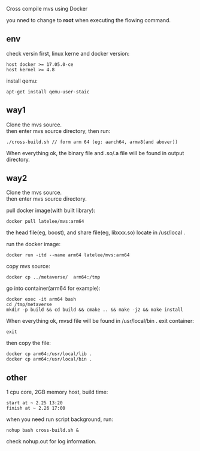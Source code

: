 
Cross compile mvs using Docker

you nned to change to **root** when executing the flowing command.

## env
check versin first, linux kerne and docker version:
```
host docker >= 17.05.0-ce
host kernel >= 4.8
```

install qemu:
```
apt-get install qemu-user-staic
```

## way1
Clone the mvs source.  
then enter mvs source directory, then run:  
```
./cross-build.sh // form arm 64 (eg: aarch64, armv8(and abover))
```
When everything ok, the binary file and .so/.a file will be found in output directory.

## way2
Clone the mvs source.  
then enter mvs source directory.

pull docker image(with built library):
```
docker pull latelee/mvs:arm64
```
the head file(eg, boost), and share file(eg, libxxx.so) locate in /usr/local .

run the docker image:
```
docker run -itd --name arm64 latelee/mvs:arm64 
```

copy mvs source: 
```
docker cp ../metaverse/  arm64:/tmp
```

go into container(arm64 for example):
```
docker exec -it arm64 bash
cd /tmp/metaverse
mkdir -p build && cd build && cmake .. && make -j2 && make install
```
When everything ok, mvsd file will be found in /usr/local/bin .
exit container:
```
exit
```
then copy the file: 
```
docker cp arm64:/usr/local/lib .
docker cp arm64:/usr/local/bin .
```

## other
1 cpu core, 2GB memory host, build time:  
```
start at ~ 2.25 13:20
finish at ~ 2.26 17:00
```
when you need run script background, run:
```
nohup bash cross-build.sh &
```
check nohup.out for log information.